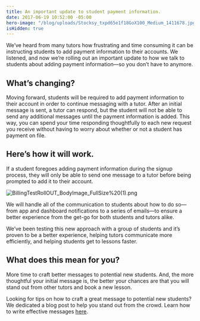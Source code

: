 ```yaml
---
title: An important update to student payment information.
date: 2017-06-19 10:52:00 -05:00
hero-image: "/blog/uploads/Stocksy_txpd65e1f18GoX100_Medium_1411678.jpg"
isHidden: true
---
```


We’ve heard from many tutors how frustrating and time consuming it can be instructing students to add payment information to their accounts. We listened, and now we’re rolling out an important update to how we talk to students about adding payment information—so you don’t have to anymore.

## What’s changing?
Moving forward, students will be required to add payment information to their account in order to continue messaging with a tutor. After an initial message is sent, a tutor can respond, but the student will not be able to send any additional messages until the payment information is added. This way, you can spend your time responding thoughtfully to each new request you receive without having to worry about whether or not a student has payment on file.  

## Here’s how it will work.
 
If a student foregoes adding payment information during the signup process, they will only be able to send one message to a tutor before being prompted to add it to their account. 
 
![BillingTestRollOUT_BodyImage_FullSize%20(1).png](/blog/uploads/BillingTestRollOUT_BodyImage_FullSize%20(1).png)

We will handle all of the communication to students about how to do so—from app and dashboard notifications to a series of emails—to ensure a better experience from the get-go for both students and tutors alike. 
 
We’ve been testing this new approach with a group of students and it’s proven to be a better experience, helping tutors communicate more efficiently, and helping students get to lessons faster. 

## What does this mean for you?
More time to craft better messages to potential new students. And, the more thoughtful your initial message is, the better your chances are that you will stand out from other tutors and book a new lesson.
 
Looking for tips on how to craft a great message to potential new students? We dedicated a blog post to help you stand out from the crowd. Learn how to write effective messages [here](https://www.wyzant.com/blog/tutor/writing-effective-messages-to-potential-new-students/).

